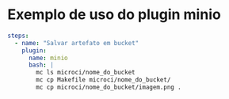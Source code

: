 [//]: <> (Documentação gerada com intmain_docmd)
# Exemplo de uso do plugin minio

```yaml
steps:
  - name: "Salvar artefato em bucket"
    plugin:
      name: minio
      bash: |
        mc ls microci/nome_do_bucket
        mc cp Makefile microci/nome_do_bucket/
        mc cp microci/nome_do_bucket/imagem.png .
```

